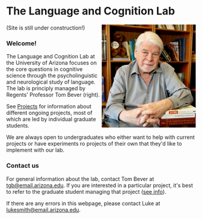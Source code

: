 # The Language and Cognition Lab

<img src="images/tgb.jpg" alt="alt text" width="250" float="right" align="right" padding="10px">

(Site is still under construction!)

### Welcome!

The Language and Cognition Lab at the University of Arizona focuses on the core questions in cognitive science through the psycholinguistic and neurological study of language. The lab is principly managed by Regents' Professor Tom Bever (right).

See [Projects](projects) for information about different ongoing projects, most of which are led by individual graduate students.

We are always open to undergraduates who either want to help with current projects or have experiments ro projects of their own that they'd like to implement with our lab.

### Contact us

For general information about the lab, contact Tom Bever at [tgb@email.arizona.edu](mailto:tgb@email.arizona.edu). If you are interested in a particular project, it's best to refer to the graduate student managing that project ([see info](people)).

If there are any errors in this webpage, please contact Luke at [lukesmith@email.arizona.edu](mailto:lukesmith@email.arizona.edu).
